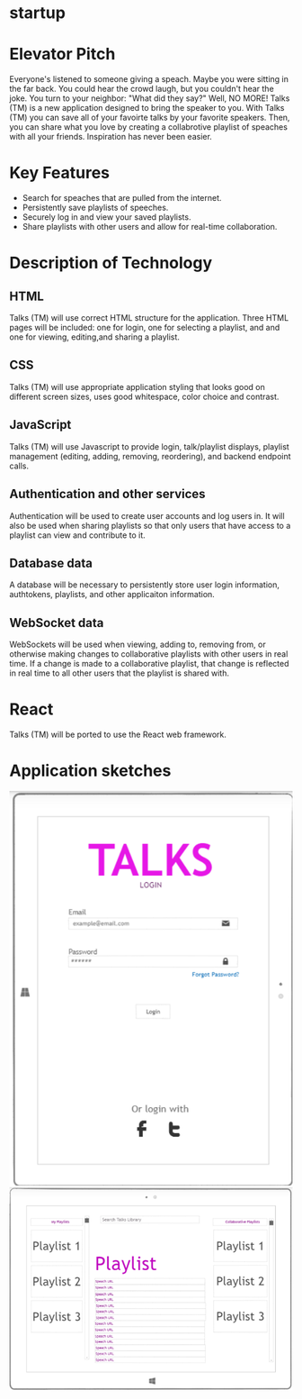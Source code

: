 # startup

# Elevator Pitch

Everyone's listened to someone giving a speach. Maybe you were sitting in the far back. You could hear the crowd laugh, but you couldn't hear the joke. You turn to your neighbor: "What did they say?" Well, NO MORE! Talks (TM) is a new application designed to bring the speaker to you. With Talks (TM) you can save all of your favoirte talks by your favorite speakers. Then, you can share what you love by creating a collabrotive playlist of speaches with all your friends. Inspiration has never been easier.

# Key Features

- Search for speaches that are pulled from the internet.
- Persistently save playlists of speeches.
- Securely log in and view your saved playlists.
- Share playlists with other users and allow for real-time collaboration.

# Description of Technology

## HTML

Talks (TM) will use correct HTML structure for the application. Three HTML pages will be included: one for login, one for selecting a playlist, and and one for viewing, editing,and sharing a playlist.

## CSS

Talks (TM) will use appropriate application styling that looks good on different screen sizes, uses good whitespace, color choice and contrast.

## JavaScript

Talks (TM) will use Javascript to provide login, talk/playlist displays, playlist management (editing, adding, removing, reordering), and backend endpoint calls.

## Authentication and other services

Authentication will be used to create user accounts and log users in. It will also be used when sharing playlists so that only users that have access to a playlist can view and contribute to it.

## Database data

A database will be necessary to persistently store user login information, authtokens, playlists, and other applicaiton information.

## WebSocket data

WebSockets will be used when viewing, adding to, removing from, or otherwise making changes to collaborative playlists with other users in real time. If a change is made to a collaborative playlist, that change is reflected in real time to all other users that the playlist is shared with.

# React

Talks (TM) will be ported to use the React web framework.

# Application sketches

![Login page](./talks-login.png)
![Playlist screen](./talks-playlist-screen.png)
